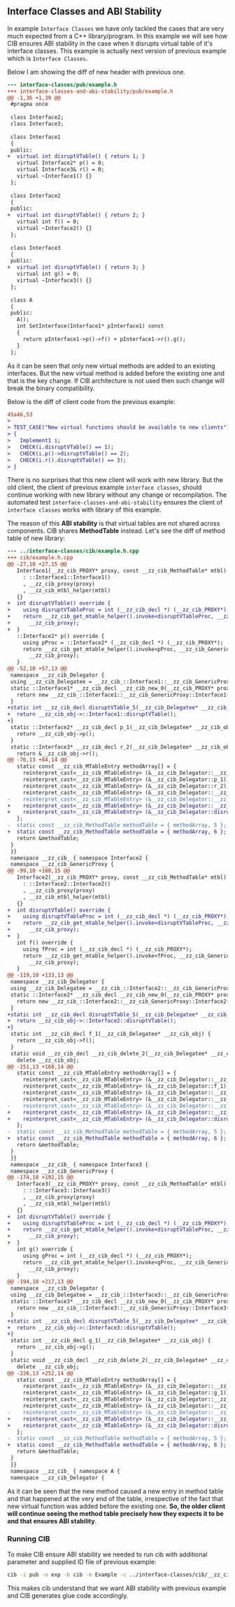 ## Interface Classes and ABI Stability

In example `Interface Classes` we have only tackled the cases that are very much expected from a C++ library/program. In this example we will see how CIB ensures ABI stability in the case when it disrupts virtual table of it's interface classes. This example is actually next version of previous example which is `Interface Classes`.

Below I am showing the diff of new header with previous one.

```diff
--- interface-classes/pub/example.h
+++ interface-classes-and-abi-stability/pub/example.h
@@ -1,36 +1,39 @@
 #pragma once
 
 class Interface2;
 class Interface3;
 
 class Interface1
 {
 public:
+  virtual int disruptVTable() { return 1; }
   virtual Interface2* p() = 0;
   virtual Interface3& r() = 0;
   virtual ~Interface1() {}
 };
 
 class Interface2
 {
 public:
+  virtual int disruptVTable() { return 2; }
   virtual int f() = 0;
   virtual ~Interface2() {}
 };
 
 class Interface3
 {
 public:
+  virtual int disruptVTable() { return 3; }
   virtual int g() = 0;
   virtual ~Interface3() {}
 };
 
 class A
 {
 public:
   A();
   int SetInterface(Interface1* pInterface1) const
   {
     return pInterface1->p()->f() + pInterface1->r().g();
   }
 };

```

As it can be seen that only new virtual methods are added to an existing interfaces. But the new virtual method is added before the existing one and that is the key change. If CIB architecture is not used then such change will break the binary compatibility.

Below is the diff of client code from the previous example:

```diff
45a46,53
> 
> TEST_CASE("New virtual functions should be available to new clients")
> {
>   Implement1 i;
>   CHECK(i.disruptVTable() == 1);
>   CHECK(i.p()->disruptVTable() == 2);
>   CHECK(i.r().disruptVTable() == 3);
> }

```

There is no surprises that this new client will work with new library. But the old client, the client of previous example `interface classes`, should continue working with new library without any change or recompilation. The automated test `interface-classes-and-abi-stability` ensures the client of `interface classes` works with library of this example.

The reason of this **ABI stability** is that virtual tables are not shared across components. CIB shares **MethodTable** instead. Let's see the diff of method table of new library:

```diff
--- ../interface-classes/cib/example.h.cpp
+++ cib/example.h.cpp
@@ -27,10 +27,15 @@
   Interface1(__zz_cib_PROXY* proxy, const __zz_cib_MethodTable* mtbl)
     : ::Interface1::Interface1()
     , __zz_cib_proxy(proxy)
     , __zz_cib_mtbl_helper(mtbl)
   {}
+  int disruptVTable() override {
+    using disruptVTableProc = int (__zz_cib_decl *) (__zz_cib_PROXY*);
+    return __zz_cib_get_mtable_helper().invoke<disruptVTableProc, __zz_cib_GenericProxy::__zz_cib_methodid::disruptVTable_3>(
+      __zz_cib_proxy);
+  }
   ::Interface2* p() override {
     using pProc = ::Interface2* (__zz_cib_decl *) (__zz_cib_PROXY*);
     return __zz_cib_get_mtable_helper().invoke<pProc, __zz_cib_GenericProxy::__zz_cib_methodid::p_0>(
       __zz_cib_proxy);
   }
@@ -52,10 +57,13 @@
 namespace __zz_cib_Delegator {
 using __zz_cib_Delegatee = __zz_cib_::Interface1::__zz_cib_GenericProxy::Interface1;
 static ::Interface1* __zz_cib_decl __zz_cib_new_0(__zz_cib_PROXY* proxy, const __zz_cib_MethodTable* mtbl) {
   return new __zz_cib_::Interface1::__zz_cib_GenericProxy::Interface1(proxy, mtbl);
 }
+static int __zz_cib_decl disruptVTable_5(__zz_cib_Delegatee* __zz_cib_obj) {
+  return __zz_cib_obj->::Interface1::disruptVTable();
+}
 static ::Interface2* __zz_cib_decl p_1(__zz_cib_Delegatee* __zz_cib_obj) {
   return __zz_cib_obj->p();
 }
 static ::Interface3* __zz_cib_decl r_2(__zz_cib_Delegatee* __zz_cib_obj) {
   return &__zz_cib_obj->r();
@@ -76,13 +84,14 @@
   static const __zz_cib_MTableEntry methodArray[] = {
     reinterpret_cast<__zz_cib_MTableEntry> (&__zz_cib_Delegator::__zz_cib_new_0),
     reinterpret_cast<__zz_cib_MTableEntry> (&__zz_cib_Delegator::p_1),
     reinterpret_cast<__zz_cib_MTableEntry> (&__zz_cib_Delegator::r_2),
     reinterpret_cast<__zz_cib_MTableEntry> (&__zz_cib_Delegator::__zz_cib_delete_3),
-    reinterpret_cast<__zz_cib_MTableEntry> (&__zz_cib_Delegator::__zz_cib_release_proxy_4)
+    reinterpret_cast<__zz_cib_MTableEntry> (&__zz_cib_Delegator::__zz_cib_release_proxy_4),
+    reinterpret_cast<__zz_cib_MTableEntry> (&__zz_cib_Delegator::disruptVTable_5)
   };
-  static const __zz_cib_MethodTable methodTable = { methodArray, 5 };
+  static const __zz_cib_MethodTable methodTable = { methodArray, 6 };
   return &methodTable;
 }
 }}
 namespace __zz_cib_ { namespace Interface2 {
 namespace __zz_cib_GenericProxy {
@@ -99,10 +108,15 @@
   Interface2(__zz_cib_PROXY* proxy, const __zz_cib_MethodTable* mtbl)
     : ::Interface2::Interface2()
     , __zz_cib_proxy(proxy)
     , __zz_cib_mtbl_helper(mtbl)
   {}
+  int disruptVTable() override {
+    using disruptVTableProc = int (__zz_cib_decl *) (__zz_cib_PROXY*);
+    return __zz_cib_get_mtable_helper().invoke<disruptVTableProc, __zz_cib_GenericProxy::__zz_cib_methodid::disruptVTable_2>(
+      __zz_cib_proxy);
+  }
   int f() override {
     using fProc = int (__zz_cib_decl *) (__zz_cib_PROXY*);
     return __zz_cib_get_mtable_helper().invoke<fProc, __zz_cib_GenericProxy::__zz_cib_methodid::f_0>(
       __zz_cib_proxy);
   }
@@ -119,10 +133,13 @@
 namespace __zz_cib_Delegator {
 using __zz_cib_Delegatee = __zz_cib_::Interface2::__zz_cib_GenericProxy::Interface2;
 static ::Interface2* __zz_cib_decl __zz_cib_new_0(__zz_cib_PROXY* proxy, const __zz_cib_MethodTable* mtbl) {
   return new __zz_cib_::Interface2::__zz_cib_GenericProxy::Interface2(proxy, mtbl);
 }
+static int __zz_cib_decl disruptVTable_5(__zz_cib_Delegatee* __zz_cib_obj) {
+  return __zz_cib_obj->::Interface2::disruptVTable();
+}
 static int __zz_cib_decl f_1(__zz_cib_Delegatee* __zz_cib_obj) {
   return __zz_cib_obj->f();
 }
 static void __zz_cib_decl __zz_cib_delete_2(__zz_cib_Delegatee* __zz_cib_obj) {
   delete __zz_cib_obj;
@@ -151,13 +168,14 @@
   static const __zz_cib_MTableEntry methodArray[] = {
     reinterpret_cast<__zz_cib_MTableEntry> (&__zz_cib_Delegator::__zz_cib_new_0),
     reinterpret_cast<__zz_cib_MTableEntry> (&__zz_cib_Delegator::f_1),
     reinterpret_cast<__zz_cib_MTableEntry> (&__zz_cib_Delegator::__zz_cib_delete_2),
     reinterpret_cast<__zz_cib_MTableEntry> (&__zz_cib_Delegator::__zz_cib_get_class_id_3),
-    reinterpret_cast<__zz_cib_MTableEntry> (&__zz_cib_Delegator::__zz_cib_release_proxy_4)
+    reinterpret_cast<__zz_cib_MTableEntry> (&__zz_cib_Delegator::__zz_cib_release_proxy_4),
+    reinterpret_cast<__zz_cib_MTableEntry> (&__zz_cib_Delegator::disruptVTable_5)
   };
-  static const __zz_cib_MethodTable methodTable = { methodArray, 5 };
+  static const __zz_cib_MethodTable methodTable = { methodArray, 6 };
   return &methodTable;
 }
 }}
 namespace __zz_cib_ { namespace Interface3 {
 namespace __zz_cib_GenericProxy {
@@ -174,10 +192,15 @@
   Interface3(__zz_cib_PROXY* proxy, const __zz_cib_MethodTable* mtbl)
     : ::Interface3::Interface3()
     , __zz_cib_proxy(proxy)
     , __zz_cib_mtbl_helper(mtbl)
   {}
+  int disruptVTable() override {
+    using disruptVTableProc = int (__zz_cib_decl *) (__zz_cib_PROXY*);
+    return __zz_cib_get_mtable_helper().invoke<disruptVTableProc, __zz_cib_GenericProxy::__zz_cib_methodid::disruptVTable_2>(
+      __zz_cib_proxy);
+  }
   int g() override {
     using gProc = int (__zz_cib_decl *) (__zz_cib_PROXY*);
     return __zz_cib_get_mtable_helper().invoke<gProc, __zz_cib_GenericProxy::__zz_cib_methodid::g_0>(
       __zz_cib_proxy);
   }
@@ -194,10 +217,13 @@
 namespace __zz_cib_Delegator {
 using __zz_cib_Delegatee = __zz_cib_::Interface3::__zz_cib_GenericProxy::Interface3;
 static ::Interface3* __zz_cib_decl __zz_cib_new_0(__zz_cib_PROXY* proxy, const __zz_cib_MethodTable* mtbl) {
   return new __zz_cib_::Interface3::__zz_cib_GenericProxy::Interface3(proxy, mtbl);
 }
+static int __zz_cib_decl disruptVTable_5(__zz_cib_Delegatee* __zz_cib_obj) {
+  return __zz_cib_obj->::Interface3::disruptVTable();
+}
 static int __zz_cib_decl g_1(__zz_cib_Delegatee* __zz_cib_obj) {
   return __zz_cib_obj->g();
 }
 static void __zz_cib_decl __zz_cib_delete_2(__zz_cib_Delegatee* __zz_cib_obj) {
   delete __zz_cib_obj;
@@ -226,13 +252,14 @@
   static const __zz_cib_MTableEntry methodArray[] = {
     reinterpret_cast<__zz_cib_MTableEntry> (&__zz_cib_Delegator::__zz_cib_new_0),
     reinterpret_cast<__zz_cib_MTableEntry> (&__zz_cib_Delegator::g_1),
     reinterpret_cast<__zz_cib_MTableEntry> (&__zz_cib_Delegator::__zz_cib_delete_2),
     reinterpret_cast<__zz_cib_MTableEntry> (&__zz_cib_Delegator::__zz_cib_get_class_id_3),
-    reinterpret_cast<__zz_cib_MTableEntry> (&__zz_cib_Delegator::__zz_cib_release_proxy_4)
+    reinterpret_cast<__zz_cib_MTableEntry> (&__zz_cib_Delegator::__zz_cib_release_proxy_4),
+    reinterpret_cast<__zz_cib_MTableEntry> (&__zz_cib_Delegator::disruptVTable_5)
   };
-  static const __zz_cib_MethodTable methodTable = { methodArray, 5 };
+  static const __zz_cib_MethodTable methodTable = { methodArray, 6 };
   return &methodTable;
 }
 }}
 namespace __zz_cib_ { namespace A {
 namespace __zz_cib_Delegator {

```

As it can be seen that the new method caused a new entry in method table and that happened at the very end of the table, irrespective of the fact that new virtual function was added before the existing one. **So, the older client will continue seeing the method table precisely how they expects it to be and that ensures ABI stability**.

### Running CIB
To make CIB ensure ABI stability we needed to run cib with additional parameter and supplied ID file of previous example:

```sh
cib -i pub -o exp -b cib -m Example -c ../interface-classes/cib/__zz_cib_Example-ids.h
```

This makes cib understand that we want ABI stability with previous example and CIB generates glue code accordingly.

